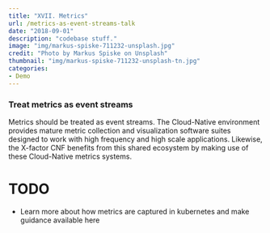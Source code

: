 ```yaml
---
title: "XVII. Metrics"
url: /metrics-as-event-streams-talk
date: "2018-09-01"
description: "codebase stuff."
image: "img/markus-spiske-711232-unsplash.jpg"
credit: "Photo by Markus Spiske on Unsplash"
thumbnail: "img/markus-spiske-711232-unsplash-tn.jpg"
categories:
- Demo
---
```

### Treat metrics as event streams

Metrics should be treated as event streams. The Cloud-Native environment provides mature metric collection and visualization software suites designed to work with high frequency and high scale applications. Likewise, the X-factor CNF benefits from this shared ecosystem by making use of these Cloud-Native metrics systems.


# TODO
* Learn more about how metrics are captured in kubernetes and make guidance available here
